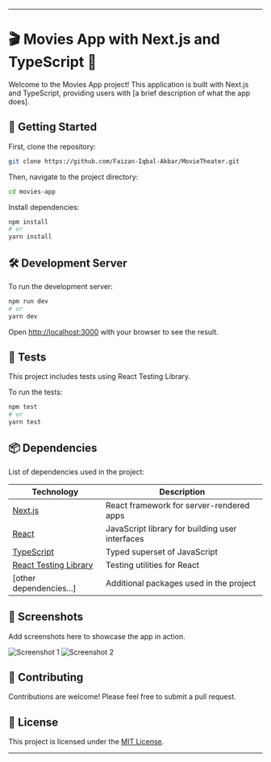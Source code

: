 
---

# 🎬 Movies App with Next.js and TypeScript 🍿

Welcome to the Movies App project! This application is built with Next.js and TypeScript, providing users with [a brief description of what the app does].

## 🚀 Getting Started

First, clone the repository:

```bash
git clone https://github.com/Faizan-Iqbal-Akbar/MovieTheater.git
```

Then, navigate to the project directory:

```bash
cd movies-app
```

Install dependencies:

```bash
npm install
# or
yarn install
```

## 🛠️ Development Server

To run the development server:

```bash
npm run dev
# or
yarn dev
```

Open [http://localhost:3000](http://localhost:3000) with your browser to see the result.

## 🧪 Tests

This project includes tests using React Testing Library.

To run the tests:

```bash
npm test
# or
yarn test
```

## 📦 Dependencies

List of dependencies used in the project:

| Technology                 | Description                                     |
|----------------------------|-------------------------------------------------|
| [Next.js](https://nextjs.org/) | React framework for server-rendered apps      |
| [React](https://reactjs.org/) | JavaScript library for building user interfaces |
| [TypeScript](https://www.typescriptlang.org/) | Typed superset of JavaScript              |
| [React Testing Library](https://testing-library.com/docs/react-testing-library/intro/) | Testing utilities for React              |
| [other dependencies...]    | Additional packages used in the project        |

## 📸 Screenshots

Add screenshots here to showcase the app in action.

![Screenshot 1](path/to/screenshot1.png)
![Screenshot 2](path/to/screenshot2.png)

## 🤝 Contributing

Contributions are welcome! Please feel free to submit a pull request.

## 📜 License

This project is licensed under the [MIT License](LICENSE).

---
